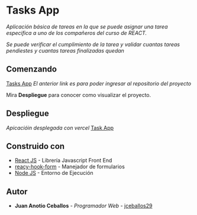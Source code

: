 # Tasks App

_Aplicación básica de tareas en la que se puede asignar una tarea especifica a uno de los compañeros del curso de REACT._

_Se puede verificar el cumplimiento de la tarea y validar cuantas tareas pendiestes y cuantas tareas finalizadas quedan_

## Comenzando

[Tasks App](https://github.com/jceballos29/tasks-react-app.git) 
_El anterior link es para poder ingresar al repositorio del proyecto_

Mira **Despliegue** para conocer como visualizar el proyecto.

## Despliegue

_Apicacióin desplegada con vercel_
[Task App]()

## Construido con

* [React JS](https://es.reactjs.org/) - Librería Javascript Front End
* [reacy-hook-form](https://react-hook-form.com/) - Manejador de formularios
* [Node JS](https://nodejs.org/) - Entorno de Ejecución

## Autor

* **Juan Anotio Ceballos** - *Programador Web* - [jceballos29](https://github.com/jceballos29/)
